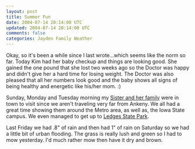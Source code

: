 ```yaml
---           
layout: post
title: Summer Fun
date: 2004-07-14 20:14:00 UTC
updated: 2004-07-14 20:14:00 UTC
comments: false
categories: Jayden Family Weather
---
```

Okay, so it's been a while since I last wrote...which seems like the norm so far. Today Kim had her baby checkup and things are looking good. She gained the one pound that she lost two weeks ago so the Doctor was happy and didn't give her a hard time for losing weight. The Doctor was also pleased that all her numbers look good and the baby shows all signs of being healthy and energetic like his/her mom. :)

Sunday, Monday and Tuesday morning my [Sister and her family](http://www.kevinminnis.com/gallery/index.php?path=pictures%2Ffamily%2Fkarrie) were in town to visit since we aren't traveling very far from Ankeny. We all had a great time showing them around the Metro area, as well as, the Iowa State campus. We even managed to get up to [Ledges State Park](http://www.state.ia.us/dnr/organiza/ppd/ledges.htm).

Last Friday we had .8" of rain and then had 1" of rain on Saturday so we had a little bit of urban flooding. The grass is really lush and green so I had to mow yesterday. I'd much rather mow then have it dry and brown.
